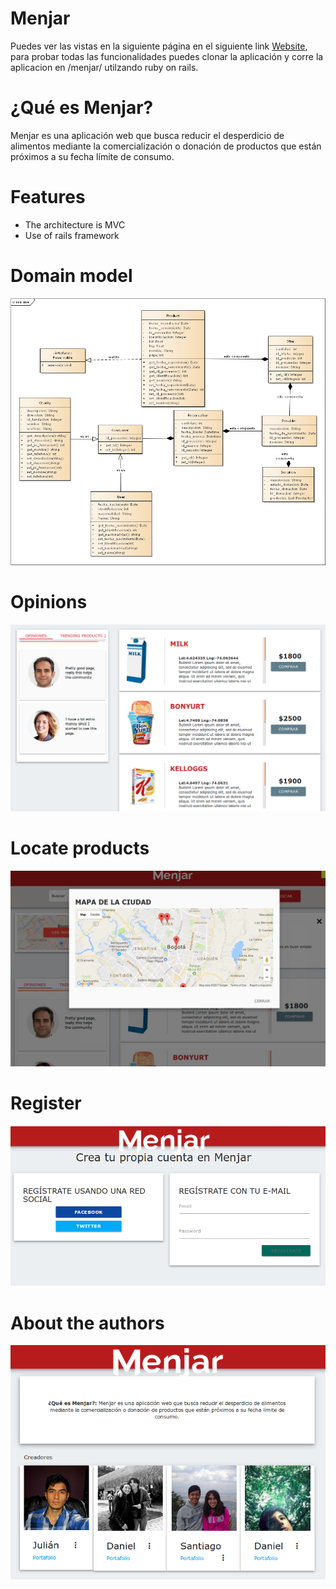 Menjar
======

Puedes ver las vistas en la siguiente página en el siguiente link [Website](https://xdanielsb.github.io/Menjar/views/index.html), para probar todas las funcionalidades puedes clonar la aplicación y corre la aplicacion en /menjar/ utilzando ruby on rails.

¿Qué es Menjar?
===============

Menjar es una aplicación web que busca reducir el desperdicio de alimentos mediante la comercialización o donación de productos que están próximos a su fecha límite de consumo.


Features
========
- The architecture is MVC
- Use of rails framework

Domain model
============

![Alt Domain Model](docs/domain.png?raw=true "Domain model")


Opinions
========
![Alt Pet Factory](docs/opinions.png?raw=true "Title")


Locate products
===============
![Alt Pet Factory](docs/locate.png?raw=true "Title")


Register
========
![Alt Pet Factory](docs/register.png?raw=true "Title")


About the authors
=================

![Alt Pet Factory](docs/about.png?raw=true "Title")
